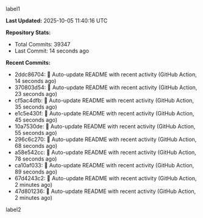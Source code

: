 
label1 
<!-- ACTIVITY_START -->
**Last Updated:** 2025-10-05 11:40:16 UTC

**Repository Stats:**
- Total Commits: 39347
- Last Commit: 14 seconds ago

**Recent Commits:**
- 2ddc86704: 🤖 Auto-update README with recent activity (GitHub Action, 14 seconds ago)
- 370803d54: 🤖 Auto-update README with recent activity (GitHub Action, 23 seconds ago)
- cf5ac4dfb: 🤖 Auto-update README with recent activity (GitHub Action, 35 seconds ago)
- e1c5e430f: 🤖 Auto-update README with recent activity (GitHub Action, 45 seconds ago)
- 10a7530de: 🤖 Auto-update README with recent activity (GitHub Action, 55 seconds ago)
- 296c6c270: 🤖 Auto-update README with recent activity (GitHub Action, 68 seconds ago)
- a58e542cc: 🤖 Auto-update README with recent activity (GitHub Action, 78 seconds ago)
- ca10af033: 🤖 Auto-update README with recent activity (GitHub Action, 89 seconds ago)
- 67d4243c2: 🤖 Auto-update README with recent activity (GitHub Action, 2 minutes ago)
- 47d801236: 🤖 Auto-update README with recent activity (GitHub Action, 2 minutes ago)
<!-- ACTIVITY_END -->

label2
